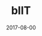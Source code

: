 ---
layout: project
type: project
image: images/biit_banner.png
title: bIIT
permalink: projects/biit
# All dates must be YYYY-MM-DD format!
date: 2017-08-00
labels:
  - Android
  - Java
  - Mobile App
  - Beacons
summary: A school project to explore the use of BLE beacons for a school setting
---